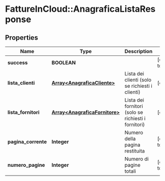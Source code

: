 # FattureInCloud::AnagraficaListaResponse

## Properties
Name | Type | Description | Notes
------------ | ------------- | ------------- | -------------
**success** | **BOOLEAN** |  | [default to true]
**lista_clienti** | [**Array&lt;AnagraficaCliente&gt;**](AnagraficaCliente.md) | Lista dei clienti (solo se richiesti i clienti) | [optional] 
**lista_fornitori** | [**Array&lt;AnagraficaFornitore&gt;**](AnagraficaFornitore.md) | Lista dei fornitori (solo se richiesti i fornitori) | [optional] 
**pagina_corrente** | **Integer** | Numero della pagina restituita | [default to 1]
**numero_pagine** | **Integer** | Numero di pagine totali | [default to 1]


